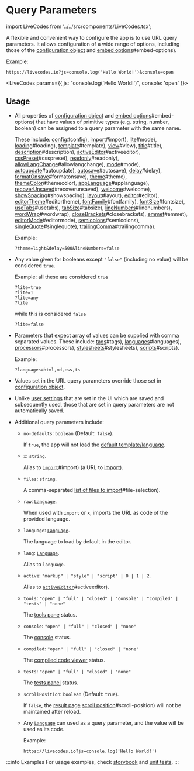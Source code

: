 # Query Parameters

import LiveCodes from '../../src/components/LiveCodes.tsx';

A flexible and convenient way to configure the app is to use URL query parameters.
It allows configuration of a wide range of options, including those of the [configuration object](./configuration-object.html.md) and [embed options](../sdk/js-ts.html.md)#embed-options).

<div style={{ clear: 'both' }}></div>
Example:

```
https://livecodes.io?js=console.log('Hello World!')&console=open
```

<LiveCodes params={{ js: "console.log('Hello World!')", console: 'open' }}></LiveCodes>

## Usage

- All properties of [configuration object](./configuration-object.html.md) and [embed options](../sdk/js-ts.html.md)#embed-options) that have values of primitive types (e.g. string, number, boolean) can be assigned to a query parameter with the same name.

  These include:
  [config](../sdk/js-ts.html.md)#config),
  [import](../sdk/js-ts.html.md)#import),
  [lite](../configuration/configuration-object.html.md)#mode),
  [loading](../sdk/js-ts.html.md)#loading),
  [template](../sdk/js-ts.html.md)#template),
  [view](../configuration/configuration-object.html.md)#view),
  [title](./configuration-object.html.md)#title),
  [description](./configuration-object.html.md)#description),
  [activeEditor](./configuration-object.html.md)#activeeditor),
  [cssPreset](./configuration-object.html.md)#csspreset),
  [readonly](./configuration-object.html.md)#readonly),
  [allowLangChange](./configuration-object.html.md)#allowlangchange),
  [mode](./configuration-object.html.md)#mode),
  [autoupdate](./configuration-object.html.md)#autoupdate),
  [autosave](./configuration-object.html.md)#autosave),
  [delay](./configuration-object.html.md)#delay),
  [formatOnsave](./configuration-object.html.md)#formatonsave),
  [theme](./configuration-object.html.md)#theme),
  [themeColor](./configuration-object.html.md)#themecolor),
  [appLanguage](./configuration-object.html.md)#applanguage),
  [recoverUnsaved](./configuration-object.html.md)#recoverunsaved),
  [welcome](./configuration-object.html.md)#welcome),
  [showSpacing](./configuration-object.html.md)#showspacing),
  [layout](./configuration-object.html.md)#layout),
  [editor](./configuration-object.html.md)#editor),
  [editorTheme](./configuration-object.html.md)#editortheme),
  [fontFamily](./configuration-object.html.md)#fontfamily),
  [fontSize](./configuration-object.html.md)#fontsize),
  [useTabs](./configuration-object.html.md)#usetabs),
  [tabSize](./configuration-object.html.md)#tabsize),
  [lineNumbers](./configuration-object.html.md)#linenumbers),
  [wordWrap](./configuration-object.html.md)#wordwrap),
  [closeBrackets](./configuration-object.html.md)#closebrackets),
  [emmet](./configuration-object.html.md)#emmet),
  [editorMode](./configuration-object.html.md)#editormode),
  [semicolons](./configuration-object.html.md)#semicolons),
  [singleQuote](./configuration-object.html.md)#singlequote),
  [trailingComma](./configuration-object.html.md)#trailingcomma).

  Example:

  ```
  ?theme=light&delay=500&lineNumbers=false
  ```

- Any value given for booleans except `"false"` (including no value) will be considered `true`.

  Example: all these are considered `true`

  ```
  ?lite=true
  ?lite=1
  ?lite=any
  ?lite
  ```

  while this is considered `false`

  ```
  ?lite=false
  ```

- Parameters that expect array of values can be supplied with comma separated values. These include:
  [tags](./configuration-object.html.md)#tags),
  [languages](./configuration-object.html.md)#languages),
  [processors](./configuration-object.html.md)#processors),
  [stylesheets](./configuration-object.html.md)#stylesheets),
  [scripts](./configuration-object.html.md)#scripts).

  Example:

  ```
  ?languages=html,md,css,ts
  ```

- Values set in the URL query parameters override those set in [configuration object](./configuration-object.html.md).

- Unlike [user settings](../features/user-settings.html.md) that are set in the UI which are saved and subsequently used, those that are set in query parameters are not automatically saved.

- Additional query parameters include:

  - `no-defaults`: `boolean` (Default: `false`).

    If `true`, the app will not load the [default template/language](../features/default-template-language.html.md).

  - `x`: `string`.

    Alias to [`import`](../sdk/js-ts.html.md)#import) (a URL to [import](../features/import.html.md)).

  - `files`: `string`.

    A comma-separated [list of files to import](../features/import.html.md)#file-selection).

  - `raw`: [`Language`](../api/type-aliases/Language.md).

    When used with `import` or `x`, imports the URL as code of the provided language.

  - `language`: [`Language`](../api/type-aliases/Language.md).

    The language to load by default in the editor.

  - `lang`: [`Language`](../api/type-aliases/Language.md).

    Alias to `language`.

  - `active`: `"markup" | "style" | "script" | 0 | 1 | 2`.

    Alias to [`activeEditor`](./configuration-object.html.md)#activeeditor).

  - `tools`: `"open" | "full" | "closed" | "console" | "compiled" | "tests" | "none"`

    The [tools pane](../features/tools-pane.html.md) status.

  - `console`: `"open" | "full" | "closed" | "none"`

    The [console](../features/console.html.md) status.

  - `compiled`: `"open" | "full" | "closed" | "none"`

    The [compiled code viewer](../features/compiled-code.html.md) status.

  - `tests`: `"open" | "full" | "closed" | "none"`

    The [tests panel](../features/tests.html.md) status.

  - `scrollPosition`: `boolean` (Default: `true`).

    If `false`, the [result page](../features/result.html.md) [scroll position](../features/result.html.md)#scroll-position) will not be maintained after reload.

  - Any [`Language`](../api/type-aliases/Language.md) can used as a query parameter, and the value will be used as its code.

    Example:

    ```
    https://livecodes.io?js=console.log('Hello World!')
    ```

:::info Examples
For usage examples, check [storybook](pathname:///../stories/?path=/story/embed-options-params--select-language) and [unit tests](https://github.com/live-codes/livecodes/blob/develop/src/livecodes/config/__tests__/build-config.spec.ts).
:::

<!-- TODO: add docs for languageSelector and ToolsStatus -->